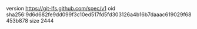 version https://git-lfs.github.com/spec/v1
oid sha256:9d6d682fe9dd099f3c10ed517fd5fd303126a4b16b7daaac619029f68453b878
size 2444
